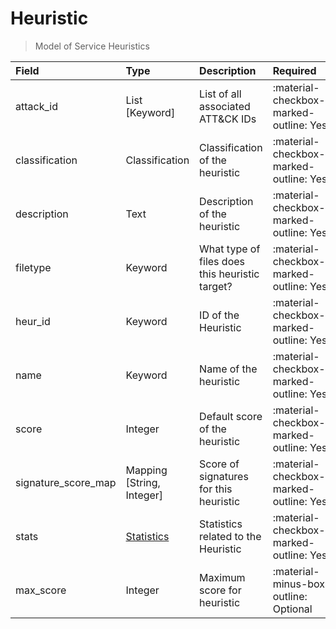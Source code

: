 [comment]: # (AUTOGENERATED MARKDOWN CONTENT. UPDATES TO ODM DOCUMENTATION SHOULD BE DONE THROUGH ASSEMBLYLINE-BASE REPO!)
# Heuristic
> Model of Service Heuristics

| Field | Type | Description | Required | Default |
| :--- | :--- | :--- | :--- | :--- |
| attack_id | List [Keyword] | List of all associated ATT&CK IDs | <div style="width:100px">:material-checkbox-marked-outline: Yes</div> | `[]` |
| classification | Classification | Classification of the heuristic | <div style="width:100px">:material-checkbox-marked-outline: Yes</div> | `TLP:C` |
| description | Text | Description of the heuristic | <div style="width:100px">:material-checkbox-marked-outline: Yes</div> | `None` |
| filetype | Keyword | What type of files does this heuristic target? | <div style="width:100px">:material-checkbox-marked-outline: Yes</div> | `None` |
| heur_id | Keyword | ID of the Heuristic | <div style="width:100px">:material-checkbox-marked-outline: Yes</div> | `None` |
| name | Keyword | Name of the heuristic | <div style="width:100px">:material-checkbox-marked-outline: Yes</div> | `None` |
| score | Integer | Default score of the heuristic | <div style="width:100px">:material-checkbox-marked-outline: Yes</div> | `None` |
| signature_score_map | Mapping [String, Integer] | Score of signatures for this heuristic | <div style="width:100px">:material-checkbox-marked-outline: Yes</div> | `{}` |
| stats | [Statistics](/assemblyline4_docs/odm/models/statistics/#statistics) | Statistics related to the Heuristic | <div style="width:100px">:material-checkbox-marked-outline: Yes</div> | See [Statistics](/assemblyline4_docs/odm/models/statistics/#statistics) for more details. |
| max_score | Integer | Maximum score for heuristic | <div style="width:100px">:material-minus-box-outline: Optional</div> | `None` |


